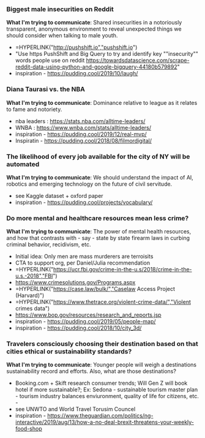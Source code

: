 ### Biggest male insecurities on Reddit

**What I'm trying to communicate**: Shared insecurities in a notoriously transparent, anonymous environment to reveal unexpected things we should consider when talking to male youth.

* =HYPERLINK("http://pushshift.io","pushshift.io")
* "Use https PushShift and Big Query to try and identify key ""insecurity"" words people use on reddit https://towardsdatascience.com/scrape-reddit-data-using-python-and-google-bigquery-44180b579892"
* inspiration - https://pudding.cool/2019/10/laugh/


### Diana Taurasi vs. the NBA

**What I'm trying to communicate**: Dominance relative to league as it relates to fame and notoriety. 

* nba leaders : https://stats.nba.com/alltime-leaders/
* WNBA : https://www.wnba.com/stats/alltime-leaders/
* inspiration - https://pudding.cool/2019/12/real-mvp/
* Inspiratin - https://pudding.cool/2018/08/filmordigital/


### The likelihood of every job available for the city of NY will be automated

**What I'm trying to communicate**: We should understand the impact of AI, robotics and emerging technology on the future of civil servitude. 

* see Kaggle dataset + oxford paper 
* inspiration - https://pudding.cool/projects/vocabulary/


### Do more mental and healthcare resources mean less crime?

**What I'm trying to communicate**: The power of mental health resources, and how that contrasts with - say - state by state firearm laws in curbing criminal behavior, recidivism, etc. 

* Initial idea: Only men are mass murderers are terroisits 
* CTA to support org, per Daniel/Julia recommendation
* =HYPERLINK("https://ucr.fbi.gov/crime-in-the-u.s/2018/crime-in-the-u.s.-2018","FBI")
* https://www.crimesolutions.gov/Programs.aspx
* =HYPERLINK("https://case.law/bulk/","Caselaw Access Project (Harvard)")
* =HYPERLINK("https://www.thetrace.org/violent-crime-data/","Violent crimes data")
* https://www.bop.gov/resources/research_and_reports.jsp
* inspiration - https://pudding.cool/2019/05/people-map/
* inspiration - https://pudding.cool/2018/10/city_3d/




### Travelers consciously choosing their destination based on that cities ethical or sustainability standards?

**What I'm trying to communicate**: Younger people will weigh a destinations sustainability record and efforts. Also, what are those destinations? 

* Booking.com + Skift research consumer trends; Will Gen Z will book hotel if more sustainable?; Ex: Sedona - sustainable tourism master plan - tourism industry balances enviuronment, quality of life for citizens, etc. - 
* see UNWTO and World Travel Torusim Councel 
* inspiration - https://www.theguardian.com/politics/ng-interactive/2019/aug/13/how-a-no-deal-brexit-threatens-your-weekly-food-shop

